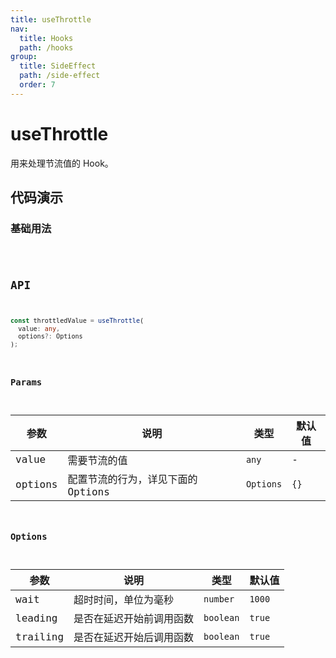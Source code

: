 ```yaml
---
title: useThrottle
nav:
  title: Hooks
  path: /hooks
group:
  title: SideEffect
  path: /side-effect
  order: 7
---
```


# useThrottle

用来处理节流值的 Hook。

## 代码演示

### 基础用法

<code src="./demo/demo1.tsx" />

## API

```typescript
const throttledValue = useThrottle(
  value: any,
  options?: Options
);
```

### Params

| 参数    | 说明                               | 类型      | 默认值 |
|---------|------------------------------------|-----------|--------|
| value   | 需要节流的值                       | `any`     | -      |
| options | 配置节流的行为，详见下面的 Options | `Options` | `{}`   |


### Options

| 参数     | 说明                       | 类型      | 默认值 |
|----------|----------------------------|-----------|--------|
| wait     | 超时时间，单位为毫秒       | `number`  | `1000` |
| leading  | 是否在延迟开始前调用函数 | `boolean` | `true` |
| trailing | 是否在延迟开始后调用函数 | `boolean` | `true` |